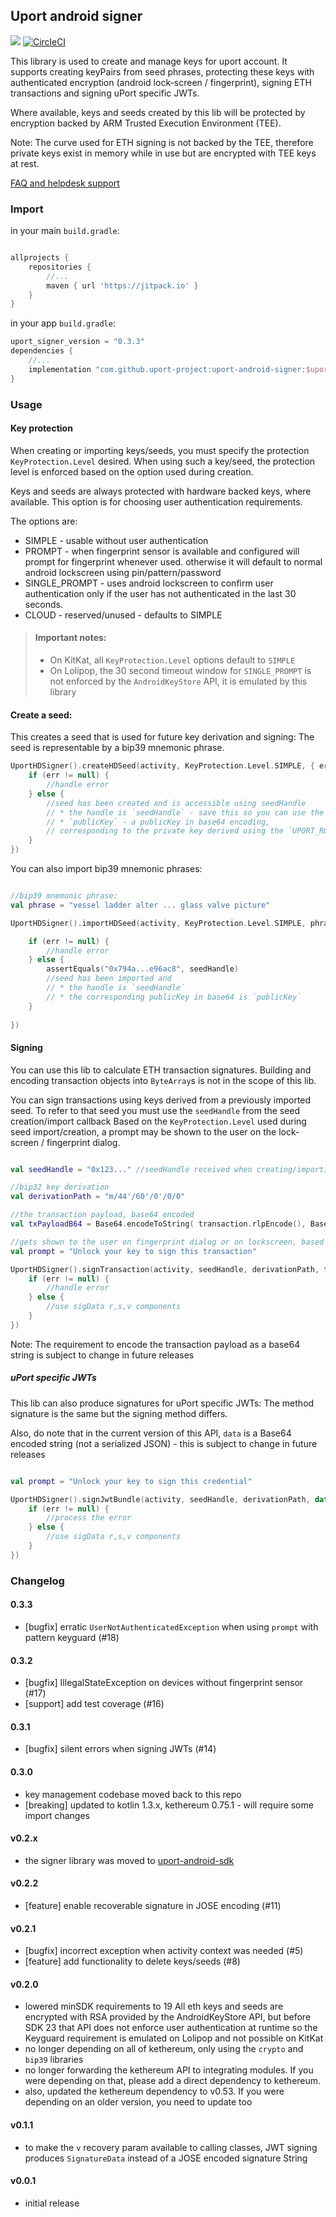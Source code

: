 ## Uport android signer

[![](https://jitpack.io/v/uport-project/uport-android-signer.svg)](https://jitpack.io/#uport-project/uport-android-signer)
[![CircleCI](https://circleci.com/gh/uport-project/uport-android-signer.svg?style=svg)](https://circleci.com/gh/uport-project/uport-android-signer)

This library is used to create and manage keys for uport account. 
It supports creating keyPairs from seed phrases,
protecting these keys with authenticated encryption (android lock-screen / fingerprint),
signing ETH transactions and signing uPort specific JWTs.

Where available, keys and seeds created by this lib will be protected by 
encryption backed by ARM Trusted Execution Environment (TEE).

Note: The curve used for ETH signing is not backed by the TEE,
therefore private keys exist in memory while in use but are encrypted with TEE keys at rest.

[FAQ and helpdesk support](http://bit.ly/uPort_helpdesk)

### Import

in your main `build.gradle`:
```groovy

allprojects {
    repositories {
        //...
        maven { url 'https://jitpack.io' }
    }
}
```
in your app `build.gradle`:
```groovy
uport_signer_version = "0.3.3"
dependencies {
    //...
    implementation "com.github.uport-project:uport-android-signer:$uport_signer_version"
}
```

### Usage

#### Key protection

When creating or importing keys/seeds, you must specify the protection `KeyProtection.Level` desired.
When using such a key/seed, the protection level is enforced based on the option used during creation.

Keys and seeds are always protected with hardware backed keys, where available.
This option is for choosing user authentication requirements. 

The options are:
* SIMPLE - usable without user authentication
* PROMPT - when fingerprint sensor is available and configured will prompt for fingerprint whenever used.
            otherwise it will default to normal android lockscreen using pin/pattern/password
* SINGLE_PROMPT - uses android lockscreen to confirm user authentication
            only if the user has not authenticated in the last 30 seconds.
* CLOUD - reserved/unused - defaults to SIMPLE

> #### Important notes:
> * On KitKat, all `KeyProtection.Level` options default to `SIMPLE`
> * On Lolipop, the 30 second timeout window for `SINGLE_PROMPT` is not enforced by the 
`AndroidKeyStore` API, it is emulated by this library 

#### Create a seed:

This creates a seed that is used for future key derivation and signing:
The seed is representable by a bip39 mnemonic phrase.

```kotlin
UportHDSigner().createHDSeed(activity, KeyProtection.Level.SIMPLE, { err, seedHandle, publicKey ->
    if (err != null) {
        //handle error
    } else {
        //seed has been created and is accessible using seedHandle 
        // * the handle is `seedHandle` - save this so you can use the seed later
        // * `publicKey` - a publicKey in base64 encoding, 
        // corresponding to the private key derived using the `UPORT_ROOT_DERIVATION_PATH` "m/7696500'/0'/0'/0'"
    } 
})
```

You can also import bip39 mnemonic phrases:

```kotlin

//bip39 mnemonic phrase:
val phrase = "vessel ladder alter ... glass valve picture"

UportHDSigner().importHDSeed(activity, KeyProtection.Level.SIMPLE, phrase, { err, seedHandle, publicKey ->

    if (err != null) {
        //handle error
    } else {
        assertEquals("0x794a...e96ac8", seedHandle)
        //seed has been imported and 
        // * the handle is `seedHandle`
        // * the corresponding publicKey in base64 is `publicKey`
    }
         
})
```

#### Signing

You can use this lib to calculate ETH transaction signatures.
Building and encoding transaction objects into `ByteArray`s is not in the scope of this lib.

You can sign transactions using keys derived from a previously imported seed.
To refer to that seed you must use the `seedHandle` from the seed creation/import callback
Based on the `KeyProtection.Level` used during seed import/creation, a prompt may be shown to the user
on the lock-screen / fingerprint dialog.

```kotlin

val seedHandle = "0x123..." //seedHandle received when creating/importing the seed

//bip32 key derivation
val derivationPath = "m/44'/60'/0'/0/0"

//the transaction payload, base64 encoded
val txPayloadB64 = Base64.encodeToString( transaction.rlpEncode(), Base64.DEFAULT )

//gets shown to the user on fingerprint dialog or on lockscreen, based on `KeyProtection.Level` used
val prompt = "Unlock your key to sign this transaction"

UportHDSigner().signTransaction(activity, seedHandle, derivationPath, txPayloadB64, prompt, { err, sigData ->
    if (err != null) {
        //handle error
    } else {
        //use sigData r,s,v components
    }
})

```

Note: The requirement to encode the transaction payload as a base64 string is subject to change in future releases

##### uPort specific JWTs

This lib can also produce signatures for uPort specific JWTs:
The method signature is the same but the signing method differs.

Also, do note that in the current version of this API,
 `data` is a Base64 encoded string (not a serialized JSON) - this is subject to change in future releases 

```kotlin

val prompt = "Unlock your key to sign this credential"

UportHDSigner().signJwtBundle(activity, seedHandle, derivationPath, data, prompt, { err, sigData ->
    if (err != null) {
        //process the error
    } else {
        //use sigData r,s,v components
    }
})

```


### Changelog

#### 0.3.3
* [bugfix] erratic `UserNotAuthenticatedException` when using `prompt` with pattern keyguard (#18)

#### 0.3.2
* [bugfix] IllegalStateException on devices without fingerprint sensor (#17)
* [support] add test coverage (#16)

#### 0.3.1
* [bugfix] silent errors when signing JWTs (#14)

#### 0.3.0
* key management codebase moved back to this repo
* [breaking] updated to kotlin 1.3.x, kethereum 0.75.1 - will require some import changes

#### v0.2.x
* the signer library was moved to [uport-android-sdk](https://github.com/uport-project/uport-android-sdk)

#### v0.2.2
* [feature] enable recoverable signature in JOSE encoding (#11)

#### v0.2.1
* [bugfix] incorrect exception when activity context was needed (#5)
* [feature] add functionality to delete keys/seeds (#8)

#### v0.2.0
* lowered minSDK requirements to 19
    All eth keys and seeds are encrypted with RSA provided by the AndroidKeyStore API, but before SDK 23 that API does not enforce user authentication at runtime so the Keyguard requirement is emulated on Lolipop and not possible on KitKat
* no longer depending on all of kethereum, only using the `crypto` and `bip39` libraries
* no longer forwarding the kethereum API to integrating modules.
    If you were depending on that, please add a direct dependency to kethereum.
* also, updated the kethereum dependency to v0.53. If you were depending on an older version, you need to update too

#### v0.1.1
* to make the `v` recovery param available to calling classes, JWT signing produces `SignatureData` instead of a JOSE encoded signature String

#### v0.0.1
* initial release

